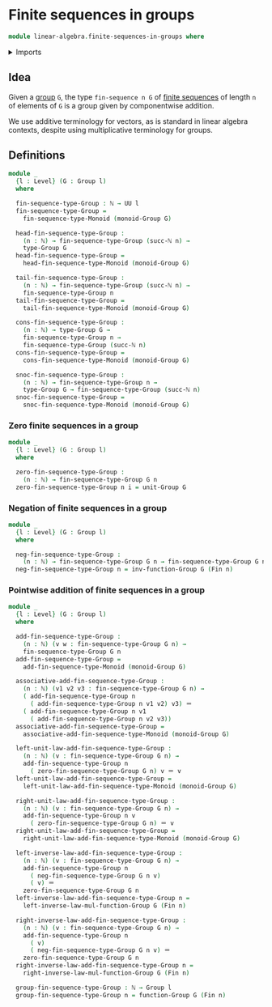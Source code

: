 # Finite sequences in groups

```agda
module linear-algebra.finite-sequences-in-groups where
```

<details><summary>Imports</summary>

```agda
open import elementary-number-theory.natural-numbers

open import foundation.identity-types
open import foundation.universe-levels

open import group-theory.function-groups
open import group-theory.groups

open import linear-algebra.finite-sequences-in-monoids

open import univalent-combinatorics.standard-finite-types
```

</details>

## Idea

Given a [group](group-theory.groups.md) `G`, the type `fin-sequence n G` of
[finite sequences](lists.finite-sequences.md) of length `n` of elements of `G`
is a group given by componentwise addition.

We use additive terminology for vectors, as is standard in linear algebra
contexts, despite using multiplicative terminology for groups.

## Definitions

```agda
module _
  {l : Level} (G : Group l)
  where

  fin-sequence-type-Group : ℕ → UU l
  fin-sequence-type-Group =
    fin-sequence-type-Monoid (monoid-Group G)

  head-fin-sequence-type-Group :
    (n : ℕ) → fin-sequence-type-Group (succ-ℕ n) →
    type-Group G
  head-fin-sequence-type-Group =
    head-fin-sequence-type-Monoid (monoid-Group G)

  tail-fin-sequence-type-Group :
    (n : ℕ) → fin-sequence-type-Group (succ-ℕ n) →
    fin-sequence-type-Group n
  tail-fin-sequence-type-Group =
    tail-fin-sequence-type-Monoid (monoid-Group G)

  cons-fin-sequence-type-Group :
    (n : ℕ) → type-Group G →
    fin-sequence-type-Group n →
    fin-sequence-type-Group (succ-ℕ n)
  cons-fin-sequence-type-Group =
    cons-fin-sequence-type-Monoid (monoid-Group G)

  snoc-fin-sequence-type-Group :
    (n : ℕ) → fin-sequence-type-Group n →
    type-Group G → fin-sequence-type-Group (succ-ℕ n)
  snoc-fin-sequence-type-Group =
    snoc-fin-sequence-type-Monoid (monoid-Group G)
```

### Zero finite sequences in a group

```agda
module _
  {l : Level} (G : Group l)
  where

  zero-fin-sequence-type-Group :
    (n : ℕ) → fin-sequence-type-Group G n
  zero-fin-sequence-type-Group n i = unit-Group G
```

### Negation of finite sequences in a group

```agda
module _
  {l : Level} (G : Group l)
  where

  neg-fin-sequence-type-Group :
    (n : ℕ) → fin-sequence-type-Group G n → fin-sequence-type-Group G n
  neg-fin-sequence-type-Group n = inv-function-Group G (Fin n)
```

### Pointwise addition of finite sequences in a group

```agda
module _
  {l : Level} (G : Group l)
  where

  add-fin-sequence-type-Group :
    (n : ℕ) (v w : fin-sequence-type-Group G n) →
    fin-sequence-type-Group G n
  add-fin-sequence-type-Group =
    add-fin-sequence-type-Monoid (monoid-Group G)

  associative-add-fin-sequence-type-Group :
    (n : ℕ) (v1 v2 v3 : fin-sequence-type-Group G n) →
    ( add-fin-sequence-type-Group n
      ( add-fin-sequence-type-Group n v1 v2) v3) ＝
    ( add-fin-sequence-type-Group n v1
      ( add-fin-sequence-type-Group n v2 v3))
  associative-add-fin-sequence-type-Group =
    associative-add-fin-sequence-type-Monoid (monoid-Group G)

  left-unit-law-add-fin-sequence-type-Group :
    (n : ℕ) (v : fin-sequence-type-Group G n) →
    add-fin-sequence-type-Group n
      ( zero-fin-sequence-type-Group G n) v ＝ v
  left-unit-law-add-fin-sequence-type-Group =
    left-unit-law-add-fin-sequence-type-Monoid (monoid-Group G)

  right-unit-law-add-fin-sequence-type-Group :
    (n : ℕ) (v : fin-sequence-type-Group G n) →
    add-fin-sequence-type-Group n v
      ( zero-fin-sequence-type-Group G n) ＝ v
  right-unit-law-add-fin-sequence-type-Group =
    right-unit-law-add-fin-sequence-type-Monoid (monoid-Group G)

  left-inverse-law-add-fin-sequence-type-Group :
    (n : ℕ) (v : fin-sequence-type-Group G n) →
    add-fin-sequence-type-Group n
      ( neg-fin-sequence-type-Group G n v)
      ( v) ＝
    zero-fin-sequence-type-Group G n
  left-inverse-law-add-fin-sequence-type-Group n =
    left-inverse-law-mul-function-Group G (Fin n)

  right-inverse-law-add-fin-sequence-type-Group :
    (n : ℕ) (v : fin-sequence-type-Group G n) →
    add-fin-sequence-type-Group n
      ( v)
      ( neg-fin-sequence-type-Group G n v) ＝
    zero-fin-sequence-type-Group G n
  right-inverse-law-add-fin-sequence-type-Group n =
    right-inverse-law-mul-function-Group G (Fin n)

  group-fin-sequence-type-Group : ℕ → Group l
  group-fin-sequence-type-Group n = function-Group G (Fin n)
```
